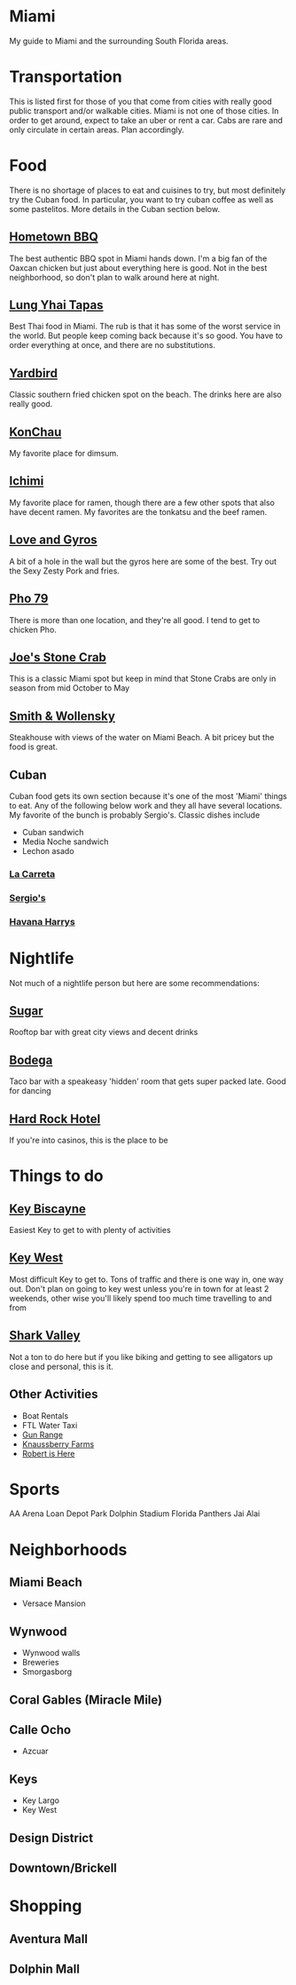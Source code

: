 # Miami
My guide to Miami and the surrounding South Florida areas.

# Transportation
This is listed first for those of you that come from cities with really good public transport and/or walkable cities. Miami is not one of those cities. In order to get around, expect to take an uber or rent a car. Cabs are rare and only circulate in certain areas. Plan accordingly.

# Food
There is no shortage of places to eat and cuisines to try, but most definitely try the Cuban food. In particular, you want to try cuban coffee as well as some pastelitos. More details in the Cuban section below.
## [Hometown BBQ](https://www.yelp.com/biz/hometown-bar-b-que-miami-2?osq=hometown+bbq)
The best authentic BBQ spot in Miami hands down. I'm a big fan of the Oaxcan chicken but just about everything here is good. Not in the best neighborhood, so don't plan to walk around here at night.
## [Lung Yhai Tapas](https://www.yelp.com/biz/lung-yai-thai-tapas-miami)
Best Thai food in Miami. The rub is that it has some of the worst service in the world. But people keep coming back because it's so good. You have to order everything at once, and there are no substitutions.
## [Yardbird](https://www.yelp.com/biz/yardbird-table-and-bar-miami-beach)
Classic southern fried chicken spot on the beach. The drinks here are also really good.
## [KonChau](https://www.yelp.com/biz/kon-chau-restaurant-miami)
My favorite place for dimsum.
## [Ichimi](https://www.yelp.com/biz/ichimi-gables-coral-gables-2)
My favorite place for ramen, though there are a few other spots that also have decent ramen. My favorites are the tonkatsu and the beef ramen.
## [Love and Gyros](https://www.yelp.com/biz/love-n-gyros-miami-3?osq=love+and+gyros)
A bit of a hole in the wall but the gyros here are some of the best. Try out the Sexy Zesty Pork and fries.
## [Pho 79](https://www.yelp.com/biz/pho-79-miami?osq=Pho+79)
There is more than one location, and they're all good. I tend to get to chicken Pho.
## [Joe's Stone Crab](https://joesstonecrab.com/)
This is a classic Miami spot but keep in mind that Stone Crabs are only in season from mid October to May
## [Smith & Wollensky](https://www.smithandwollensky.com/our-restaurants/miami-beach/)
Steakhouse with views of the water on Miami Beach. A bit pricey but the food is great. 
## Cuban
Cuban food gets its own section because it's one of the most 'Miami' things to eat. Any of the following below work and they all have several locations. My favorite of the bunch is probably Sergio's. Classic dishes include
- Cuban sandwich
- Media Noche sandwich
- Lechon asado
### [La Carreta](https://www.lacarreta.com/)
### [Sergio's](https://www.sergios.com/)
### [Havana Harrys](https://www.havanaharrys.com/)

# Nightlife
Not much of a nightlife person but here are some recommendations:
## [Sugar](https://www.easthotels.com/en/miami/restaurants-and-bars/sugar/)
Rooftop bar with great city views and decent drinks
## [Bodega](https://www.bodegataqueria.com/)
Taco bar with a speakeasy 'hidden' room that gets super packed late. Good for dancing
## [Hard Rock Hotel](https://www.seminolehardrockhollywood.com/)
If you're into casinos, this is the place to be

# Things to do
## [Key Biscayne](https://www.visitflorida.com/places-to-go/southeast/key-biscayne/)
Easiest Key to get to with plenty of activities
## [Key West](https://keywest.com/)
Most difficult Key to get to. Tons of traffic and there is one way in, one way out. Don't plan on going to key west unless you're in town for at least 2 weekends, other wise you'll likely spend too much time travelling to and from
## [Shark Valley](https://www.nps.gov/ever/planyourvisit/svdirections.htm)
Not a ton to do here but if you like biking and getting to see alligators up close and personal, this is it.
## Other Activities
- Boat Rentals
- FTL Water Taxi
- [Gun Range](https://www.trailgladesrange.com/)
- [Knaussberry Farms](https://knausberryfarm.com/)
- [Robert is Here](https://www.robertishere.com/)

# Sports
AA Arena
Loan Depot Park
Dolphin Stadium
Florida Panthers
Jai Alai

# Neighborhoods
## Miami Beach
- Versace Mansion
## Wynwood
- Wynwood walls
- Breweries
- Smorgasborg
## Coral Gables (Miracle Mile)
## Calle Ocho
- Azcuar
## Keys
- Key Largo
- Key West
## Design District
## Downtown/Brickell

# Shopping
## Aventura Mall
## Dolphin Mall
 

